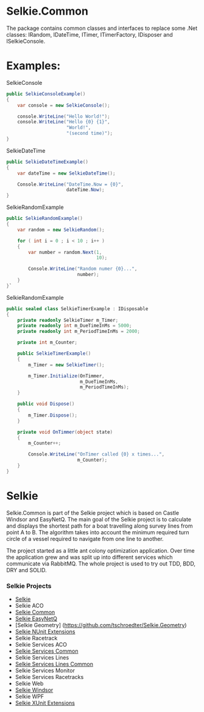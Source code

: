 # Selkie.Common

The package contains common classes and interfaces to replace some .Net classes: IRandom, IDateTime, ITimer, ITimerFactory, IDisposer and ISelkieConsole.
 
# Examples:
SelkieConsole
```CS
public SelkieConsoleExample()
{
	var console = new SelkieConsole();

	console.WriteLine("Hello World!");
	console.WriteLine("Hello {0} {1}",
					  "World!",
					  "(second time)");
}
```

SelkieDateTime
```CS
public SelkieDateTimeExample()
{
	var dateTime = new SelkieDateTime();

	Console.WriteLine("DateTime.Now = {0}",
					  dateTime.Now);
}
```

SelkieRandomExample
```CS
public SelkieRandomExample()
{
	var random = new SelkieRandom();

	for ( int i = 0 ; i < 10 ; i++ )
	{
		var number = random.Next(1,
								 10);

		Console.WriteLine("Random numer {0}...",
						  number);
	}
}`
```

SelkieRandomExample
```CS
public sealed class SelkieTimerExample : IDisposable
{
	private readonly SelkieTimer m_Timer;
	private readonly int m_DueTimeInMs = 5000;
	private readonly int m_PeriodTimeInMs = 2000;

	private int m_Counter;

	public SelkieTimerExample()
	{
		m_Timer = new SelkieTimer();

		m_Timer.Initialize(OnTimmer,
						   m_DueTimeInMs,
						   m_PeriodTimeInMs);
	}

	public void Dispose()
	{
		m_Timer.Dispose();
	}

	private void OnTimmer(object state)
	{
		m_Counter++;

		Console.WriteLine("OnTimer called {0} x times...",
						  m_Counter);
	}
}
```

# Selkie
Selkie.Common is part of the Selkie project which is based on Castle Windsor and EasyNetQ. The main goal of the Selkie project is to calculate and displays the shortest path for a boat travelling along survey lines from point A to B. The algorithm takes into account the minimum required turn circle of a vessel required to navigate from one line to another.

The project started as a little ant colony optimization application. Over time the application grew and was split up into different services which communicate via RabbitMQ. The whole project is used to try out TDD, BDD, DRY and SOLID.

### Selkie Projects

* [Selkie](https://github.com/tschroedter/Selkie)
* Selkie ACO
* [Selkie Common](https://github.com/tschroedter/Selkie.Common)
* [Selkie EasyNetQ](https://github.com/tschroedter/Selkie.EasyNetQ)
* [Selkie Geometry] (https://github.com/tschroedter/Selkie.Geometry)
* [Selkie NUnit Extensions](https://github.com/tschroedter/Selkie.NUnit.Extensions)
* Selkie Racetrack
* Selkie Services ACO
* [Selkie Services Common](https://github.com/tschroedter/Selkie.Services.Common)
* Selkie Services Lines
* [Selkie Services Lines Common](https://github.com/tschroedter/Selkie.Services.Lines.Common)
* Selkie Services Monitor
* Selkie Services Racetracks
* Selkie Web
* [Selkie Windsor](https://github.com/tschroedter/Selkie.Windsor)
* Selkie WPF
* [Selkie XUnit Extensions](https://github.com/tschroedter/Selkie.XUnit.Extensions)

